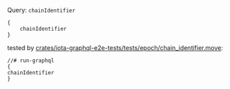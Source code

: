 Query: `chainIdentifier`

```
{
    chainIdentifier
}
```

tested by [crates/iota-graphql-e2e-tests/tests/epoch/chain_identifier.move](../../../iota-graphql-e2e-tests/tests/epoch/chain_identifier.move):

```
//# run-graphql
{
chainIdentifier
}
```
